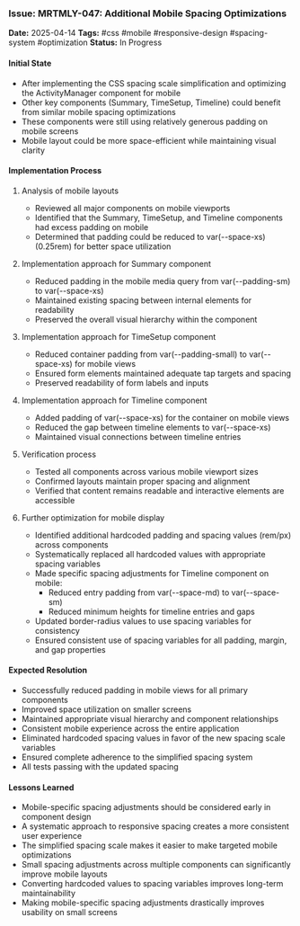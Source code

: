 ### Issue: MRTMLY-047: Additional Mobile Spacing Optimizations
**Date:** 2025-04-14
**Tags:** #css #mobile #responsive-design #spacing-system #optimization
**Status:** In Progress

#### Initial State
- After implementing the CSS spacing scale simplification and optimizing the ActivityManager component for mobile
- Other key components (Summary, TimeSetup, Timeline) could benefit from similar mobile spacing optimizations
- These components were still using relatively generous padding on mobile screens
- Mobile layout could be more space-efficient while maintaining visual clarity

#### Implementation Process
1. Analysis of mobile layouts
   - Reviewed all major components on mobile viewports
   - Identified that the Summary, TimeSetup, and Timeline components had excess padding on mobile
   - Determined that padding could be reduced to var(--space-xs) (0.25rem) for better space utilization

2. Implementation approach for Summary component
   - Reduced padding in the mobile media query from var(--padding-sm) to var(--space-xs)
   - Maintained existing spacing between internal elements for readability
   - Preserved the overall visual hierarchy within the component

3. Implementation approach for TimeSetup component
   - Reduced container padding from var(--padding-small) to var(--space-xs) for mobile views
   - Ensured form elements maintained adequate tap targets and spacing
   - Preserved readability of form labels and inputs

4. Implementation approach for Timeline component
   - Added padding of var(--space-xs) for the container on mobile views
   - Reduced the gap between timeline elements to var(--space-xs)
   - Maintained visual connections between timeline entries

5. Verification process
   - Tested all components across various mobile viewport sizes
   - Confirmed layouts maintain proper spacing and alignment
   - Verified that content remains readable and interactive elements are accessible

6. Further optimization for mobile display
   - Identified additional hardcoded padding and spacing values (rem/px) across components
   - Systematically replaced all hardcoded values with appropriate spacing variables
   - Made specific spacing adjustments for Timeline component on mobile:
     - Reduced entry padding from var(--space-md) to var(--space-sm)
     - Reduced minimum heights for timeline entries and gaps
   - Updated border-radius values to use spacing variables for consistency
   - Ensured consistent use of spacing variables for all padding, margin, and gap properties

#### Expected Resolution
- Successfully reduced padding in mobile views for all primary components
- Improved space utilization on smaller screens
- Maintained appropriate visual hierarchy and component relationships
- Consistent mobile experience across the entire application
- Eliminated hardcoded spacing values in favor of the new spacing scale variables
- Ensured complete adherence to the simplified spacing system
- All tests passing with the updated spacing

#### Lessons Learned
- Mobile-specific spacing adjustments should be considered early in component design
- A systematic approach to responsive spacing creates a more consistent user experience
- The simplified spacing scale makes it easier to make targeted mobile optimizations
- Small spacing adjustments across multiple components can significantly improve mobile layouts
- Converting hardcoded values to spacing variables improves long-term maintainability
- Making mobile-specific spacing adjustments drastically improves usability on small screens

